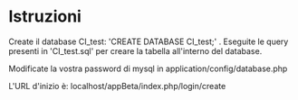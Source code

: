 # Istruzioni

Create il database CI_test: 'CREATE DATABASE CI_test;' .
Eseguite le query presenti in 'CI_test.sql' per creare la tabella all'interno del database.

Modificate la vostra password di mysql in application/config/database.php

L'URL d'inizio è: localhost/appBeta/index.php/login/create
